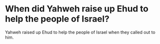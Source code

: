 # When did Yahweh raise up Ehud to help the people of Israel?

Yahweh raised up Ehud to help the people of Israel when they called out to him.

